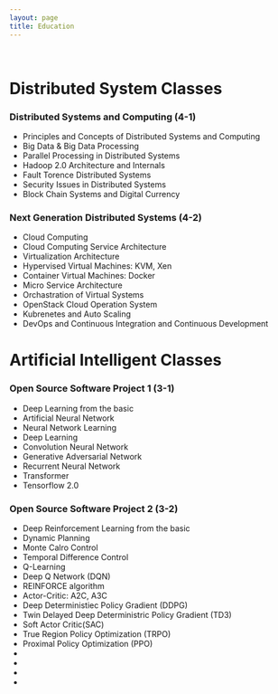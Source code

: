 ```yaml
---
layout: page
title: Education
---
```


<br/>

# Distributed System Classes

### Distributed Systems and Computing (4-1)
- Principles and Concepts of Distributed Systems and Computing
- Big Data & Big Data Processing
- Parallel Processing in Distributed Systems
- Hadoop 2.0 Architecture and Internals
- Fault Torence Distributed Systems
- Security Issues in Distributed Systems
- Block Chain Systems and Digital Currency

### Next Generation Distributed Systems (4-2)
- Cloud Computing
- Cloud Computing Service Architecture
- Virtualization Architecture
- Hypervised Virtual Machines: KVM, Xen
- Container Virtual Machines: Docker
- Micro Service Architecture 
- Orchastration of Virtual Systems
- OpenStack Cloud Operation System
- Kubrenetes and Auto Scaling
- DevOps and Continuous Integration and Continuous Development

# Artificial Intelligent Classes

### Open Source Software Project 1 (3-1)
- Deep Learning from the basic
- Artificial Neural Network
- Neural Network Learning
- Deep Learning
- Convolution Neural Network
- Generative Adversarial Network
- Recurrent Neural Network
- Transformer
- Tensorflow 2.0

### Open Source Software Project 2 (3-2)
- Deep Reinforcement Learning from the basic
- Dynamic Planning
- Monte Calro Control
- Temporal Difference Control
- Q-Learning
- Deep Q Network (DQN)
- REINFORCE algorithm
- Actor-Critic: A2C, A3C
- Deep Deterministiec Policy Gradient (DDPG)
- Twin Delayed Deep Deterministric Policy Gradient (TD3)
- Soft Actor Critic(SAC)
- True Region Policy Optimization (TRPO)
- Proximal Policy Optimization (PPO)
- 
- 
- 
- 
